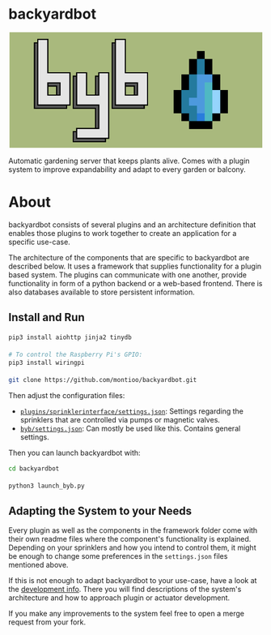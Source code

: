 # backyardbot

<p align="center">
  <img src="web/byb_logo.png" width="500px"/>
</p>

Automatic gardening server that keeps plants alive. Comes with a plugin system to improve expandability and adapt to every garden or balcony.


# About

backyardbot consists of several plugins and an architecture definition that enables those plugins to work together to create an application for a specific use-case.

The architecture of the components that are specific to backyardbot are described below. It uses a framework that supplies functionality for a plugin based system. The plugins can communicate with one another, provide functionality in form of a python backend or a web-based frontend. There is also databases available to store persistent information.


## Install and Run

```bash
pip3 install aiohttp jinja2 tinydb

# To control the Raspberry Pi's GPIO:
pip3 install wiringpi

git clone https://github.com/montioo/backyardbot.git
```

Then adjust the configuration files:
- [`plugins/sprinklerinterface/settings.json`](plugins/sprinklerinterface/settings.json): Settings regarding the sprinklers that are controlled via pumps or magnetic valves.
- [`byb/settings.json`](byb/settings.json): Can mostly be used like this. Contains general settings.

Then you can launch backyardbot with:
```bash
cd backyardbot

python3 launch_byb.py
```

## Adapting the System to your Needs

Every plugin as well as the components in the framework folder come with their own readme files where the component's functionality is explained. Depending on your sprinklers and how you intend to control them, it might be enough to change some preferences in the `settings.json` files mentioned above.

If this is not enough to adapt backyardbot to your use-case, have a look at the [development info](development_info.md). There you will find descriptions of the system's architecture and how to approach plugin or actuator development.

If you make any improvements to the system feel free to open a merge request from your fork.
